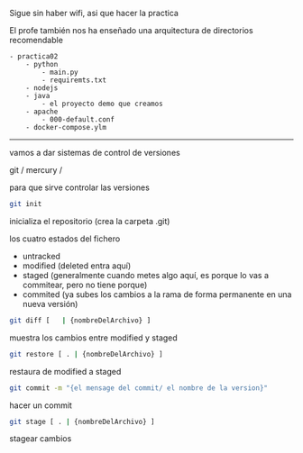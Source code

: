 Sigue sin haber wifi, asi que hacer la practica


El profe también nos ha enseñado una arquitectura de directorios recomendable

```dirtree
- practica02
	- python
		- main.py
		- requiremts.txt
	- nodejs
	- java
		- el proyecto demo que creamos
	- apache
		- 000-default.conf
	- docker-compose.ylm
```



---
vamos a dar sistemas de control de versiones

git / mercury / 

para que sirve controlar las versiones


```bash
git init
```
inicializa el repositorio (crea la carpeta .git)


los cuatro estados del fichero
- untracked
- modified (deleted entra aquí)
- staged (generalmente cuando metes algo aquí, es porque lo vas a commitear, pero no tiene porque)
- commited (ya subes los cambios a la rama de forma permanente en una nueva versión)

```bash
git diff [   | {nombreDelArchivo} ]
```
muestra los cambios entre modified y staged


```bash
git restore [ . | {nombreDelArchivo} ]
```
restaura de modified a staged

```bash
git commit -m "{el mensage del commit/ el nombre de la version}"
```
hacer un commit


```bash
git stage [ . | {nombreDelArchivo} ]
```
stagear cambios